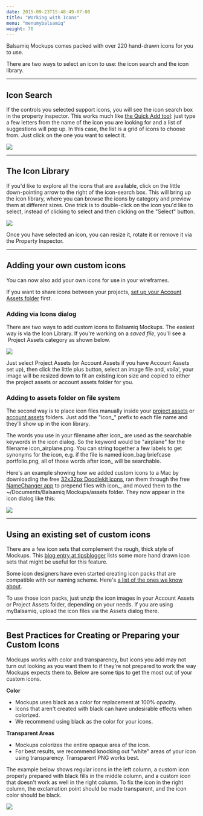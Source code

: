 ```yaml
---
date: 2015-09-23T15:48:49-07:00
title: "Working with Icons"
menu: "menumybalsamiq"
weight: 76
---
```


Balsamiq Mockups comes packed with over 220 hand-drawn icons for you to use.

There are two ways to select an icon to use: the icon search and the icon library.

* * *

## Icon Search

If the controls you selected support icons, you will see the icon search box in the property inspector. This works much like [the Quick Add tool](http://support.balsamiq.com/customer/portal/articles/109151#quickadd): just type a few letters from the name of the icon you are looking for and a list of suggestions will pop up. In this case, the list is a grid of icons to choose from. Just click on the one you want to select it.

![](http://media.balsamiq.com/img/support/docs/m4d/help_iconsearch.png)

* * *

## The Icon Library

If you'd like to explore all the icons that are available, click on the little down-pointing arrow to the right of the icon-search box. This will bring up the icon library, where you can browse the icons by category and preview them at different sizes. One trick is to double-click on the icon you'd like to select, instead of clicking to select and then clicking on the "Select" button.

![](http://media.balsamiq.com/img/support/docs/m4d/help_iconlibrary.png)

Once you have selected an icon, you can resize it, rotate it or remove it via the Property Inspector.

* * *

## Adding your own custom icons

You can now also add your own icons for use in your wireframes.

If you want to share icons between your projects, [set up your Account Assets folder](http://support.balsamiq.com/customer/portal/articles/200694) first.  

### Adding via Icons dialog

There are two ways to add custom icons to Balsamiq Mockups. The easiest way is via the Icon Library. If you're working on a _saved file_, you'll see a  Project Assets category as shown below.

![](http://media.balsamiq.com/img/support/docs/m4d/help_addprojecticon.png)

Just select Project Assets (or Account Assets if you have Account Assets set up), then click the little plus button, select an image file and, voila', your image will be resized down to fit an existing icon size and copied to either the project assets or account assets folder for you.

### Adding to assets folder on file system

The second way is to place icon files manually inside your [project assets](http://support.balsamiq.com/customer/portal/articles/117761#projectassets) or [account assets](http://support.balsamiq.com/customer/portal/articles/200694) folders. Just add the "icon_" prefix to each file name and they'll show up in the icon library.

The words you use in your filename after icon_ are used as the searchable keywords in the icon dialog. So the keyword would be "airplane" for the filename icon_airplane.png. You can string together a few labels to get synonyms for the icon, e.g. if the file is named icon_bag briefcase portfolio.png, all of those words after icon_ will be searchable.

Here's an example showing how we added custom icons to a Mac by downloading the free [32x32px Doodlekit icons](http://doodlekit.imagiag.com/), ran them through the free [NameChanger app](http://www.mrrsoftware.com/MRRSoftware/NameChanger.html) to prepend files with icon_, and moved them to the ~/Documents/Balsamiq Mockups/assets folder. They now appear in the icon dialog like this:

![](http://media.balsamiq.com/img/support/docs/m4d/vector-doodle-icons-mockups.png)

* * *

## Using an existing set of custom icons

There are a few icon sets that complement the rough, thick style of Mockups. This [blog entry at tipsblogger](http://www.tipsblogger.com/2009/11/30-awesome-hand-drawnsketch-icon-sets/) lists some more hand drawn icon sets that might be useful for this feature.

Some icon designers have even started creating icon packs that are compatible with our naming scheme. Here's [a list of the ones we know about](http://support.balsamiq.com/customer/portal/articles/135659#icons).

To use those icon packs, just unzip the icon images in your Account Assets or Project Assets folder, depending on your needs. If you are using myBalsamiq, upload the icon files via the Assets dialog there.

* * *

## Best Practices for Creating or Preparing your Custom Icons

Mockups works with color and transparency, but icons you add may not turn out looking as you want them to if they're not prepared to work the way Mockups expects them to. Below are some tips to get the most out of your custom icons.

**Color**

*   Mockups uses black as a color for replacement at 100% opacity.
*   Icons that aren't created with black can have undesirable effects when colorized.
*   We recommend using black as the color for your icons.

**Transparent Areas**

*   Mockups colorizes the entire opaque area of the icon.
*   For best results, we recommend knocking out "white" areas of your icon using transparency. Transparent PNG works best.

The example below shows regular icons in the left column, a custom icon properly prepared with black fills in the middle column, and a custom icon that doesn't work as well in the right column. To fix the icon in the right column, the exclamation point should be made transparent, and the icon color should be black.

![](http://media.balsamiq.com/img/support/docs/m4d/customicon-bestpractice.png)